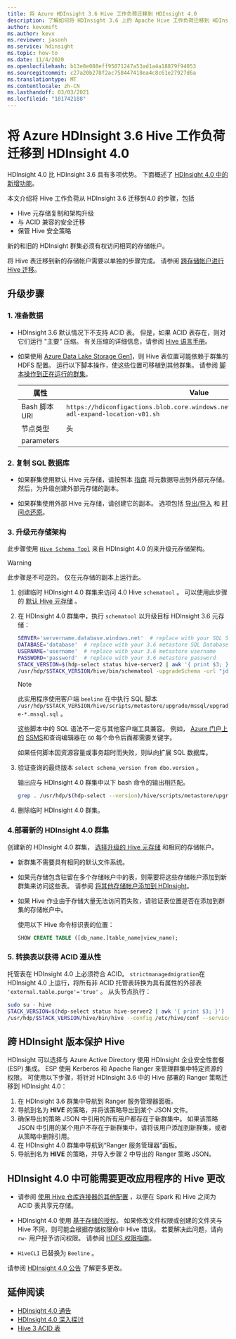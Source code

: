 ```yaml
---
title: 将 Azure HDInsight 3.6 Hive 工作负荷迁移到 HDInsight 4.0
description: 了解如何将 HDInsight 3.6 上的 Apache Hive 工作负荷迁移到 HDInsight 4.0。
author: kevxmsft
ms.author: kevx
ms.reviewer: jasonh
ms.service: hdinsight
ms.topic: how-to
ms.date: 11/4/2020
ms.openlocfilehash: b13e8e088eff95071247a53ad1a4a18879f94053
ms.sourcegitcommit: c27a20b278f2ac758447418ea4c8c61e27927d6a
ms.translationtype: MT
ms.contentlocale: zh-CN
ms.lasthandoff: 03/03/2021
ms.locfileid: "101742188"
---
```

# <a name="migrate-azure-hdinsight-36-hive-workloads-to-hdinsight-40"></a>将 Azure HDInsight 3.6 Hive 工作负荷迁移到 HDInsight 4.0

HDInsight 4.0 比 HDInsight 3.6 具有多项优势。 下面概述了 [HDInsight 4.0 中的新增功能](../hdinsight-version-release.md)。

本文介绍将 Hive 工作负荷从 HDInsight 3.6 迁移到4.0 的步骤，包括

* Hive 元存储复制和架构升级
* 与 ACID 兼容的安全迁移
* 保管 Hive 安全策略

新的和旧的 HDInsight 群集必须有权访问相同的存储帐户。

将 Hive 表迁移到新的存储帐户需要以单独的步骤完成。 请参阅 [跨存储帐户进行 Hive 迁移](./hive-migration-across-storage-accounts.md)。

## <a name="steps-to-upgrade"></a>升级步骤

### <a name="1-prepare-the-data"></a>1. 准备数据

* HDInsight 3.6 默认情况下不支持 ACID 表。 但是，如果 ACID 表存在，则对它们运行 "主要" 压缩。 有关压缩的详细信息，请参阅 [Hive 语言手册](https://cwiki.apache.org/confluence/display/Hive/LanguageManual+DDL#LanguageManualDDL-AlterTable/Partition/Compact)。

* 如果使用 [Azure Data Lake Storage Gen1](../overview-data-lake-storage-gen1.md)，则 Hive 表位置可能依赖于群集的 HDFS 配置。 运行以下脚本操作，使这些位置可移植到其他群集。 请参阅 [脚本操作到正在运行的群集](../hdinsight-hadoop-customize-cluster-linux.md#script-action-to-a-running-cluster)。

    |属性 | Value |
    |---|---|
    |Bash 脚本 URI|`https://hdiconfigactions.blob.core.windows.net/linuxhivemigrationv01/hive-adl-expand-location-v01.sh`|
    |节点类型|头|
    |parameters||

### <a name="2-copy-the-sql-database"></a>2. 复制 SQL 数据库

* 如果群集使用默认 Hive 元存储，请按照本 [指南](./hive-default-metastore-export-import.md) 将元数据导出到外部元存储。 然后，为升级创建外部元存储的副本。

* 如果群集使用外部 Hive 元存储，请创建它的副本。 选项包括 [导出/导入](../../azure-sql/database/database-export.md) 和 [时间点还原](../../azure-sql/database/recovery-using-backups.md#point-in-time-restore)。

### <a name="3-upgrade-the-metastore-schema"></a>3. 升级元存储架构

此步骤使用 [`Hive Schema Tool`](https://cwiki.apache.org/confluence/display/Hive/Hive+Schema+Tool) 来自 HDInsight 4.0 的来升级元存储架构。

> [!Warning]
> 此步骤是不可逆的。 仅在元存储的副本上运行此。

1. 创建临时 HDInsight 4.0 群集来访问 4.0 Hive `schematool` 。 可以使用此步骤的 [默认 Hive 元存储](../hdinsight-use-external-metadata-stores.md#default-metastore) 。

1. 在 HDInsight 4.0 群集中，执行 `schematool` 以升级目标 HDInsight 3.6 元存储：

    ```sh
    SERVER='servername.database.windows.net'  # replace with your SQL Server
    DATABASE='database'  # replace with your 3.6 metastore SQL Database
    USERNAME='username'  # replace with your 3.6 metastore username
    PASSWORD='password'  # replace with your 3.6 metastore password
    STACK_VERSION=$(hdp-select status hive-server2 | awk '{ print $3; }')
    /usr/hdp/$STACK_VERSION/hive/bin/schematool -upgradeSchema -url "jdbc:sqlserver://$SERVER;databaseName=$DATABASE;trustServerCertificate=false;encrypt=true;hostNameInCertificate=*.database.windows.net;" -userName "$USERNAME" -passWord "$PASSWORD" -dbType "mssql" --verbose
    ```

    > [!NOTE]
    > 此实用程序使用客户端 `beeline` 在中执行 SQL 脚本 `/usr/hdp/$STACK_VERSION/hive/scripts/metastore/upgrade/mssql/upgrade-*.mssql.sql` 。
    >
    > 这些脚本中的 SQL 语法不一定与其他客户端工具兼容。 例如， [Azure 门户上的](../../azure-sql/database/connect-query-portal.md) [SSMS](https://docs.microsoft.com/sql/ssms/download-sql-server-management-studio-ssms)和查询编辑器在 `GO` 每个命令后面都需要关键字。
    >
    > 如果任何脚本因资源容量或事务超时而失败，则纵向扩展 SQL 数据库。

1. 验证查询的最终版本 `select schema_version from dbo.version` 。

    输出应与 HDInsight 4.0 群集中以下 bash 命令的输出相匹配。

    ```bash
    grep . /usr/hdp/$(hdp-select --version)/hive/scripts/metastore/upgrade/mssql/upgrade.order.mssql | tail -n1 | rev | cut -d'-' -f1 | rev
    ```

1. 删除临时 HDInsight 4.0 群集。

### <a name="4-deploy-a-new-hdinsight-40-cluster"></a>4.部署新的 HDInsight 4.0 群集

创建新的 HDInsight 4.0 群集， [选择升级的 Hive 元存储](../hdinsight-use-external-metadata-stores.md#select-a-custom-metastore-during-cluster-creation) 和相同的存储帐户。

* 新群集不需要具有相同的默认文件系统。

* 如果元存储包含驻留在多个存储帐户中的表，则需要将这些存储帐户添加到新群集来访问这些表。 请参阅 [将其他存储帐户添加到 HDInsight](../hdinsight-hadoop-add-storage.md)。

* 如果 Hive 作业由于存储大量无法访问而失败，请验证表位置是否在添加到群集的存储帐户中。

    使用以下 Hive 命令标识表的位置：

    ```sql
    SHOW CREATE TABLE ([db_name.]table_name|view_name);
    ```

### <a name="5-convert-tables-for-acid-compliance"></a>5. 转换表以获得 ACID 遵从性

托管表在 HDInsight 4.0 上必须符合 ACID。 `strictmanagedmigration`在 HDInsight 4.0 上运行，将所有非 ACID 托管表转换为具有属性的外部表 `'external.table.purge'='true'` 。 从头节点执行：

```bash
sudo su - hive
STACK_VERSION=$(hdp-select status hive-server2 | awk '{ print $3; }')
/usr/hdp/$STACK_VERSION/hive/bin/hive --config /etc/hive/conf --service strictmanagedmigration --hiveconf hive.strict.managed.tables=true -m automatic --modifyManagedTables
```

## <a name="secure-hive-across-hdinsight-versions"></a>跨 HDInsight 版本保护 Hive

HDInsight 可以选择与 Azure Active Directory 使用 HDInsight 企业安全性套餐 (ESP) 集成。 ESP 使用 Kerberos 和 Apache Ranger 来管理群集中特定资源的权限。 可使用以下步骤，将针对 HDInsight 3.6 中的 Hive 部署的 Ranger 策略迁移到 HDInsight 4.0：

1. 在 HDInsight 3.6 群集中导航到 Ranger 服务管理器面板。
2. 导航到名为 **HIVE** 的策略，并将该策略导出到某个 JSON 文件。
3. 确保导出的策略 JSON 中引用的所有用户都存在于新群集中。 如果该策略 JSON 中引用的某个用户不存在于新群集中，请将该用户添加到新群集，或者从策略中删除引用。
4. 在 HDInsight 4.0 群集中导航到“Ranger 服务管理器”面板。
5. 导航到名为 **HIVE** 的策略，并导入步骤 2 中导出的 Ranger 策略 JSON。

## <a name="hive-changes-in-hdinsight-40-that-may-require-application-changes"></a>HDInsight 4.0 中可能需要更改应用程序的 Hive 更改

* 请参阅 [使用 Hive 仓库连接器的其他配置](./apache-hive-warehouse-connector.md) ，以便在 Spark 和 Hive 之间为 ACID 表共享元存储。

* HDInsight 4.0 使用 [基于存储的授权](https://cwiki.apache.org/confluence/display/Hive/Storage+Based+Authorization+in+the+Metastore+Server)。 如果修改文件权限或创建的文件夹与 Hive 不同，则可能会根据存储权限命中 Hive 错误。 若要解决此问题，请向 `rw-` 用户授予访问权限。 请参阅 [HDFS 权限指南](https://hadoop.apache.org/docs/r2.7.1/hadoop-project-dist/hadoop-hdfs/HdfsPermissionsGuide.html)。

* `HiveCLI` 已替换为 `Beeline` 。

请参阅 [HDInsight 4.0 公告](../hdinsight-version-release.md) 了解更多更改。

## <a name="further-reading"></a>延伸阅读

* [HDInsight 4.0 通告](../hdinsight-version-release.md)
* [HDInsight 4.0 深入探讨](https://azure.microsoft.com/blog/deep-dive-into-azure-hdinsight-4-0/)
* [Hive 3 ACID 表](https://docs.hortonworks.com/HDPDocuments/HDP3/HDP-3.1.0/using-hiveql/content/hive_3_internals.html)
